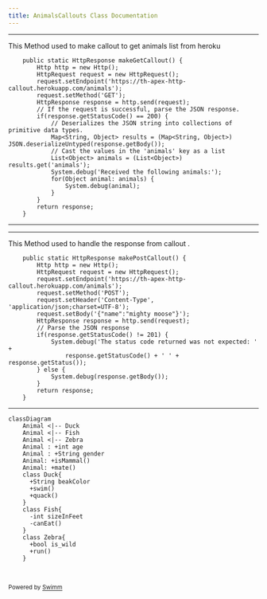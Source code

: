 ```yaml
---
title: AnimalsCallouts Class Documentation
---
```

<SwmSnippet path="/force-app/main/default/classes/AnimalsCallouts.cls" line="2" collapsed>

---

This Method used to make callout to get animals list from heroku

```apex
    public static HttpResponse makeGetCallout() {
        Http http = new Http();
        HttpRequest request = new HttpRequest();
        request.setEndpoint('https://th-apex-http-callout.herokuapp.com/animals');
        request.setMethod('GET');
        HttpResponse response = http.send(request);
        // If the request is successful, parse the JSON response.
        if(response.getStatusCode() == 200) {
            // Deserializes the JSON string into collections of primitive data types.
            Map<String, Object> results = (Map<String, Object>) JSON.deserializeUntyped(response.getBody());
            // Cast the values in the 'animals' key as a list
            List<Object> animals = (List<Object>) results.get('animals');
            System.debug('Received the following animals:');
            for(Object animal: animals) {
                System.debug(animal);
            }
        }
        return response;
    }
```

---

</SwmSnippet>

<SwmSnippet path="/force-app/main/default/classes/AnimalsCallouts.cls" line="21" collapsed>

---

This Method used to handle the response from callout .

```apex
    public static HttpResponse makePostCallout() {
        Http http = new Http();
        HttpRequest request = new HttpRequest();
        request.setEndpoint('https://th-apex-http-callout.herokuapp.com/animals');
        request.setMethod('POST');
        request.setHeader('Content-Type', 'application/json;charset=UTF-8');
        request.setBody('{"name":"mighty moose"}');
        HttpResponse response = http.send(request);
        // Parse the JSON response
        if(response.getStatusCode() != 201) {
            System.debug('The status code returned was not expected: ' +
                response.getStatusCode() + ' ' + response.getStatus());
        } else {
            System.debug(response.getBody());
        }
        return response;
    }        
```

---

</SwmSnippet>

```mermaid
classDiagram
    Animal <|-- Duck
    Animal <|-- Fish
    Animal <|-- Zebra
    Animal : +int age
    Animal : +String gender
    Animal: +isMammal()
    Animal: +mate()
    class Duck{
      +String beakColor
      +swim()
      +quack()
    }
    class Fish{
      -int sizeInFeet
      -canEat()
    }
    class Zebra{
      +bool is_wild
      +run()
    }
```

&nbsp;

<SwmMeta version="3.0.0" repo-id="Z2l0aHViJTNBJTNBYXJpJTNBJTNBYXNod2luYXJlbg==" repo-name="ari"><sup>Powered by [Swimm](https://app.swimm.io/)</sup></SwmMeta>
